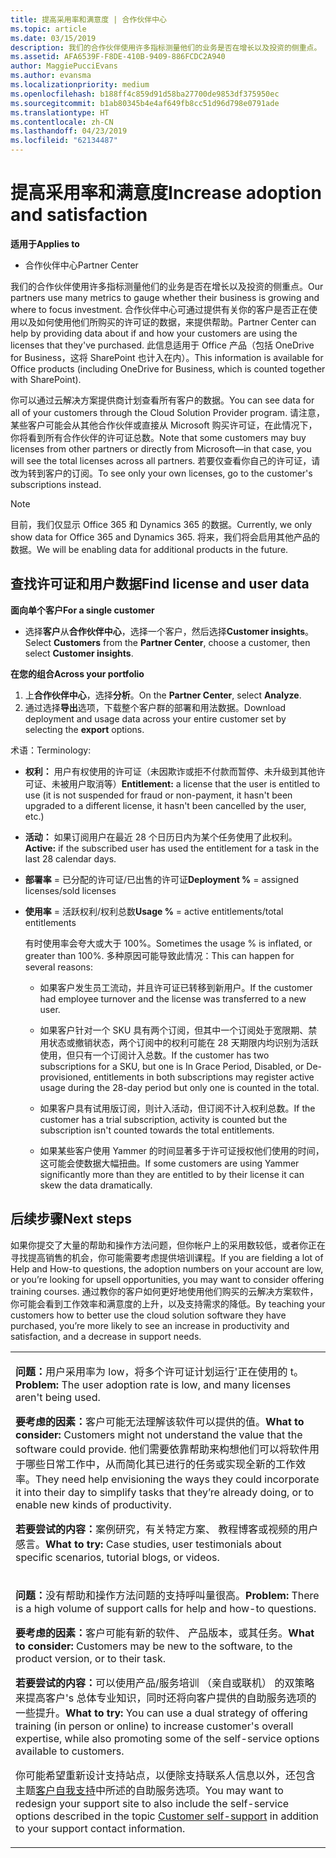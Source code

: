 ```yaml
---
title: 提高采用率和满意度 | 合作伙伴中心
ms.topic: article
ms.date: 03/15/2019
description: 我们的合作伙伴使用许多指标测量他们的业务是否在增长以及投资的侧重点。 合作伙伴中心可通过提供有关你的客户是否正在使用以及如何使用他们所购买的许可证的数据，来提供帮助。
ms.assetid: AFA6539F-F8DE-410B-9409-886FCDC2A940
author: MaggiePucciEvans
ms.author: evansma
ms.localizationpriority: medium
ms.openlocfilehash: b188ff4c859d91d58ba27700de9853df375950ec
ms.sourcegitcommit: b1ab80345b4e4af649fb8cc51d96d798e0791ade
ms.translationtype: HT
ms.contentlocale: zh-CN
ms.lasthandoff: 04/23/2019
ms.locfileid: "62134487"
---
```

# <a name="increase-adoption-and-satisfaction"></a><span data-ttu-id="d5ec7-104">提高采用率和满意度</span><span class="sxs-lookup"><span data-stu-id="d5ec7-104">Increase adoption and satisfaction</span></span>

<span data-ttu-id="d5ec7-105">**适用于**</span><span class="sxs-lookup"><span data-stu-id="d5ec7-105">**Applies to**</span></span>

-  <span data-ttu-id="d5ec7-106">合作伙伴中心</span><span class="sxs-lookup"><span data-stu-id="d5ec7-106">Partner Center</span></span>

<span data-ttu-id="d5ec7-107">我们的合作伙伴使用许多指标测量他们的业务是否在增长以及投资的侧重点。</span><span class="sxs-lookup"><span data-stu-id="d5ec7-107">Our partners use many metrics to gauge whether their business is growing and where to focus investment.</span></span> <span data-ttu-id="d5ec7-108">合作伙伴中心可通过提供有关你的客户是否正在使用以及如何使用他们所购买的许可证的数据，来提供帮助。</span><span class="sxs-lookup"><span data-stu-id="d5ec7-108">Partner Center can help by providing data about if and how your customers are using the licenses that they've purchased.</span></span> <span data-ttu-id="d5ec7-109">此信息适用于 Office 产品（包括 OneDrive for Business，这将 SharePoint 也计入在内）。</span><span class="sxs-lookup"><span data-stu-id="d5ec7-109">This information is available for Office products (including OneDrive for Business, which is counted together with SharePoint).</span></span>

<span data-ttu-id="d5ec7-110">你可以通过云解决方案提供商计划查看所有客户的数据。</span><span class="sxs-lookup"><span data-stu-id="d5ec7-110">You can see data for all of your customers through the Cloud Solution Provider program.</span></span> <span data-ttu-id="d5ec7-111">请注意，某些客户可能会从其他合作伙伴或直接从 Microsoft 购买许可证，在此情况下，你将看到所有合作伙伴的许可证总数。</span><span class="sxs-lookup"><span data-stu-id="d5ec7-111">Note that some customers may buy licenses from other partners or directly from Microsoft—in that case, you will see the total licenses across all partners.</span></span> <span data-ttu-id="d5ec7-112">若要仅查看你自己的许可证，请改为转到客户的订阅。</span><span class="sxs-lookup"><span data-stu-id="d5ec7-112">To see only your own licenses, go to the customer's subscriptions instead.</span></span>

> [!NOTE]  
>  <span data-ttu-id="d5ec7-113">目前，我们仅显示 Office 365 和 Dynamics 365 的数据。</span><span class="sxs-lookup"><span data-stu-id="d5ec7-113">Currently, we only show data for Office 365 and Dynamics 365.</span></span> <span data-ttu-id="d5ec7-114">将来，我们将会启用其他产品的数据。</span><span class="sxs-lookup"><span data-stu-id="d5ec7-114">We will be enabling data for additional products in the future.</span></span>

## <a name="find-license-and-user-data"></a><span data-ttu-id="d5ec7-115">查找许可证和用户数据</span><span class="sxs-lookup"><span data-stu-id="d5ec7-115">Find license and user data</span></span>


<span data-ttu-id="d5ec7-116">**面向单个客户**</span><span class="sxs-lookup"><span data-stu-id="d5ec7-116">**For a single customer**</span></span>

-   <span data-ttu-id="d5ec7-117">选择**客户**从**合作伙伴中心**，选择一个客户，然后选择**Customer insights**。</span><span class="sxs-lookup"><span data-stu-id="d5ec7-117">Select **Customers** from the **Partner Center**, choose a customer, then select **Customer insights**.</span></span>

<span data-ttu-id="d5ec7-118">**在您的组合**</span><span class="sxs-lookup"><span data-stu-id="d5ec7-118">**Across your portfolio**</span></span>

1.  <span data-ttu-id="d5ec7-119">上**合作伙伴中心**，选择**分析**。</span><span class="sxs-lookup"><span data-stu-id="d5ec7-119">On the **Partner Center**, select **Analyze**.</span></span>
2.  <span data-ttu-id="d5ec7-120">通过选择**导出**选项，下载整个客户群的部署和用法数据。</span><span class="sxs-lookup"><span data-stu-id="d5ec7-120">Download deployment and usage data across your entire customer set by selecting the **export** options.</span></span>

<span data-ttu-id="d5ec7-121">术语：</span><span class="sxs-lookup"><span data-stu-id="d5ec7-121">Terminology:</span></span>

-   <span data-ttu-id="d5ec7-122">**权利：** 用户有权使用的许可证（未因欺诈或拒不付款而暂停、未升级到其他许可证、未被用户取消等）</span><span class="sxs-lookup"><span data-stu-id="d5ec7-122">**Entitlement:** a license that the user is entitled to use (it is not suspended for fraud or non-payment, it hasn't been upgraded to a different license, it hasn't been cancelled by the user, etc.)</span></span>

-   <span data-ttu-id="d5ec7-123">**活动：** 如果订阅用户在最近 28 个日历日内为某个任务使用了此权利。</span><span class="sxs-lookup"><span data-stu-id="d5ec7-123">**Active:** if the subscribed user has used the entitlement for a task in the last 28 calendar days.</span></span>

-   <span data-ttu-id="d5ec7-124">**部署率** = 已分配的许可证/已出售的许可证</span><span class="sxs-lookup"><span data-stu-id="d5ec7-124">**Deployment %** = assigned licenses/sold licenses</span></span>

-   <span data-ttu-id="d5ec7-125">**使用率** = 活跃权利/权利总数</span><span class="sxs-lookup"><span data-stu-id="d5ec7-125">**Usage %** = active entitlements/total entitlements</span></span>

    <span data-ttu-id="d5ec7-126">有时使用率会夸大或大于 100%。</span><span class="sxs-lookup"><span data-stu-id="d5ec7-126">Sometimes the usage % is inflated, or greater than 100%.</span></span> <span data-ttu-id="d5ec7-127">多种原因可能导致此情况：</span><span class="sxs-lookup"><span data-stu-id="d5ec7-127">This can happen for several reasons:</span></span>

    -   <span data-ttu-id="d5ec7-128">如果客户发生员工流动，并且许可证已转移到新用户。</span><span class="sxs-lookup"><span data-stu-id="d5ec7-128">If the customer had employee turnover and the license was transferred to a new user.</span></span>

    -   <span data-ttu-id="d5ec7-129">如果客户针对一个 SKU 具有两个订阅，但其中一个订阅处于宽限期、禁用状态或撤销状态，两个订阅中的权利可能在 28 天期限内均识别为活跃使用，但只有一个订阅计入总数。</span><span class="sxs-lookup"><span data-stu-id="d5ec7-129">If the customer has two subscriptions for a SKU, but one is In Grace Period, Disabled, or De-provisioned, entitlements in both subscriptions may register active usage during the 28-day period but only one is counted in the total.</span></span>

    -   <span data-ttu-id="d5ec7-130">如果客户具有试用版订阅，则计入活动，但订阅不计入权利总数。</span><span class="sxs-lookup"><span data-stu-id="d5ec7-130">If the customer has a trial subscription, activity is counted but the subscription isn't counted towards the total entitlements.</span></span>

    -   <span data-ttu-id="d5ec7-131">如果某些客户使用 Yammer 的时间显著多于许可证授权他们使用的时间，这可能会使数据大幅扭曲。</span><span class="sxs-lookup"><span data-stu-id="d5ec7-131">If some customers are using Yammer significantly more than they are entitled to by their license it can skew the data dramatically.</span></span>

## <a name="next-steps"></a><span data-ttu-id="d5ec7-132">后续步骤</span><span class="sxs-lookup"><span data-stu-id="d5ec7-132">Next steps</span></span>


<span data-ttu-id="d5ec7-133">如果你提交了大量的帮助和操作方法问题，但你帐户上的采用数较低，或者你正在寻找提高销售的机会，你可能需要考虑提供培训课程。</span><span class="sxs-lookup"><span data-stu-id="d5ec7-133">If you are fielding a lot of Help and How-to questions, the adoption numbers on your account are low, or you’re looking for upsell opportunities, you may want to consider offering training courses.</span></span> <span data-ttu-id="d5ec7-134">通过教你的客户如何更好地使用他们购买的云解决方案软件，你可能会看到工作效率和满意度的上升，以及支持需求的降低。</span><span class="sxs-lookup"><span data-stu-id="d5ec7-134">By teaching your customers how to better use the cloud solution software they have purchased, you’re more likely to see an increase in productivity and satisfaction, and a decrease in support needs.</span></span>

<table>
<colgroup>
<col width="100%" />
</colgroup>
<tbody>
<tr class="odd">
<td><p><span data-ttu-id="d5ec7-135"><strong>问题：</strong>用户采用率为 low，将多个许可证计划运行&#39;正在使用的 t。</span><span class="sxs-lookup"><span data-stu-id="d5ec7-135"><strong>Problem:</strong> The user adoption rate is low, and many licenses aren&#39;t being used.</span></span></p>
<p><span data-ttu-id="d5ec7-136"><strong>要考虑的因素：</strong>客户可能无法理解该软件可以提供的值。</span><span class="sxs-lookup"><span data-stu-id="d5ec7-136"><strong>What to consider:</strong> Customers might not understand the value that the software could provide.</span></span> <span data-ttu-id="d5ec7-137">他们需要依靠帮助来构想他们可以将软件用于哪些日常工作中，从而简化其已进行的任务或实现全新的工作效率。</span><span class="sxs-lookup"><span data-stu-id="d5ec7-137">They need help envisioning the ways they could incorporate it into their day to simplify tasks that they’re already doing, or to enable new kinds of productivity.</span></span></p>
<p><span data-ttu-id="d5ec7-138"><strong>若要尝试的内容：</strong>案例研究，有关特定方案、 教程博客或视频的用户感言。</span><span class="sxs-lookup"><span data-stu-id="d5ec7-138"><strong>What to try:</strong> Case studies, user testimonials about specific scenarios, tutorial blogs, or videos.</span></span></p></td>
</tr>
<tr class="even">
<td><p><span data-ttu-id="d5ec7-139"><strong>问题：</strong>没有帮助和操作方法问题的支持呼叫量很高。</span><span class="sxs-lookup"><span data-stu-id="d5ec7-139"><strong>Problem:</strong> There is a high volume of support calls for help and how-to questions.</span></span></p>
<p><span data-ttu-id="d5ec7-140"><strong>要考虑的因素：</strong>客户可能有新的软件、 产品版本，或其任务。</span><span class="sxs-lookup"><span data-stu-id="d5ec7-140"><strong>What to consider:</strong> Customers may be new to the software, to the product version, or to their task.</span></span></p>
<p><span data-ttu-id="d5ec7-141"><strong>若要尝试的内容：</strong>可以使用产品/服务培训 （亲自或联机） 的双策略来提高客户&#39;s 总体专业知识，同时还将向客户提供的自助服务选项的一些提升。</span><span class="sxs-lookup"><span data-stu-id="d5ec7-141"><strong>What to try:</strong> You can use a dual strategy of offering training (in person or online) to increase customer&#39;s overall expertise, while also promoting some of the self-service options available to customers.</span></span></p>
<p><span data-ttu-id="d5ec7-142">你可能希望重新设计支持站点，以便除支持联系人信息以外，还包含主题<a href="customer-self-support.md" data-raw-source="[Customer self-support](customer-self-support.md)">客户自我支持</a>中所述的自助服务选项。</span><span class="sxs-lookup"><span data-stu-id="d5ec7-142">You may want to redesign your support site to also include the self-service options described in the topic <a href="customer-self-support.md" data-raw-source="[Customer self-support](customer-self-support.md)">Customer self-support</a> in addition to your support contact information.</span></span></p></td>
</tr>
</tbody>
</table>

 

 

 



